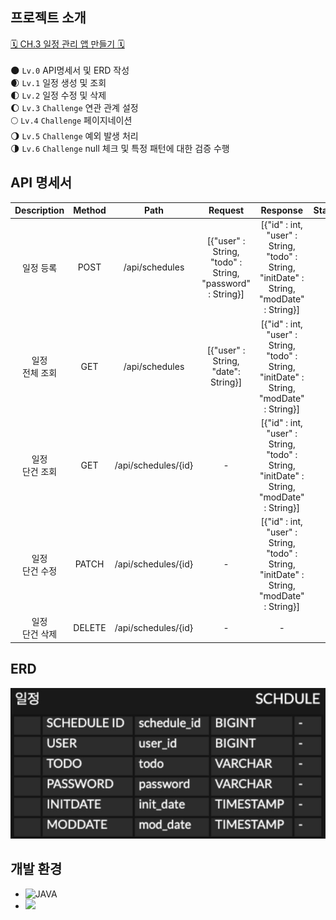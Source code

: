 ## 프로젝트 소개
[🗓️ CH.3 일정 관리 앱 만들기 🗓️](https://teamsparta.notion.site/Spring-5-CH-3-1832dc3ef51480c38335c8a9ecf707be)
<br><br>
🌑 `Lv.0` API명세서 및 ERD 작성 <br>
🌒 `Lv.1` 일정 생성 및 조회 <br>
🌓 `Lv.2` 일정 수정 및 삭제 <br>
🌔 `Lv.3` `Challenge` 연관 관계 설정<br>
🌕 `Lv.4` `Challenge` 페이지네이션 <br>
🌖 `Lv.5` `Challenge` 예외 발생 처리 <br>
🌗 `Lv.6` `Challenge` null 체크 및 특정 패턴에 대한 검증 수행 <br>

## API 명세서
|       Description       | Method |          Path          |                              Request                              |                                                 Response                                                  |          StatusCode          |
|:-----------------------:|:------:|:----------------------:|:-----------------------------------------------------------------:|:---------------------------------------------------------------------------------------------------------:|:----------------------------:|
|          일정 등록          |  POST  |     /api/schedules     | [{"user" : String,<br/>"todo" : String,<br/>"password" : String}] | [{"id" : int,<br/>"user" : String,<br/>"todo" : String,<br/>"initDate" : String,<br/>"modDate" : String}] |             201              |
|      일정<br/>전체 조회       |  GET   |     /api/schedules     |              [{"user" : String,<br/>"date": String}]              | [{"id" : int,<br/>"user" : String,<br/>"todo" : String,<br/>"initDate" : String,<br/>"modDate" : String}] |             200              |
|      일정<br/>단건 조회       |  GET   |  /api/schedules/{id}   |                                 -                                 | [{"id" : int,<br/>"user" : String,<br/>"todo" : String,<br/>"initDate" : String,<br/>"modDate" : String}] |     200<br/>400<br/>404      |
|      일정<br/>단건 수정       | PATCH  |  /api/schedules/{id}   |                                 -                                 | [{"id" : int,<br/>"user" : String,<br/>"todo" : String,<br/>"initDate" : String,<br/>"modDate" : String}] |     200<br/>400<br/>404      |
|         일정<br/>단건 삭제         | DELETE |  /api/schedules/{id}   |                                 -                                 |                                                     -                                                     |            200<br/>404            |

## ERD
![img_1.png](img_1.png)

## 개발 환경
* ![JAVA](https://camo.githubusercontent.com/457a848193ea3168ad5602c0096e9742da98988e1066f9b3125175a6a0f4f9c7/68747470733a2f2f696d672e736869656c64732e696f2f62616467652f4a6176612d3030373339363f267374796c653d666f722d7468652d6261646765266c6f676f3d6a617661266c6f676f436f6c6f723d7768697465)
* <img src="https://blog.hyunsub.kim/covers/spring.png" width="57px"></img>